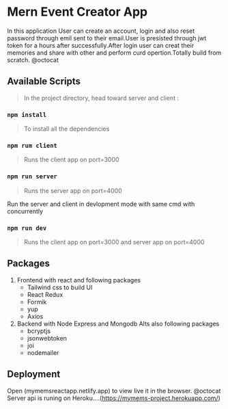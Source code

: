 # Mern Event Creator App

In this application User can create an account, login and also reset password through emil sent to their email.User is presisted through jwt token for a hours after successfully.After login user can creat their memories and share with other and perform curd opertion.Totally build from scratch. @octocat

## Available Scripts

> In the project directory, head toward server and client :

### `npm install`

> To install all the dependencies

### `npm rum client`

> Runs the client app on port=3000

### `npm run server`

> Runs the server app on port=4000

Run the server and client in devlopment mode with same cmd with concurrently

### `npm run dev`

> Runs the client app on port=3000 and server app on port=4000

## Packages

1. Frontend with react and following packages
   - Tailwind css to build UI
   - React Redux
   - Formik
   - yup
   - Axios
2. Backend with Node Express and Mongodb Alts also following packages
   - bcryptjs
   - jsonwebtoken
   - joi
   - nodemailer

## Deployment

Open (mymemsreactapp.netlify.app) to view live it in the browser. @octocat
Server api is runing on Heroku....(https://mymems-project.herokuapp.com/)
